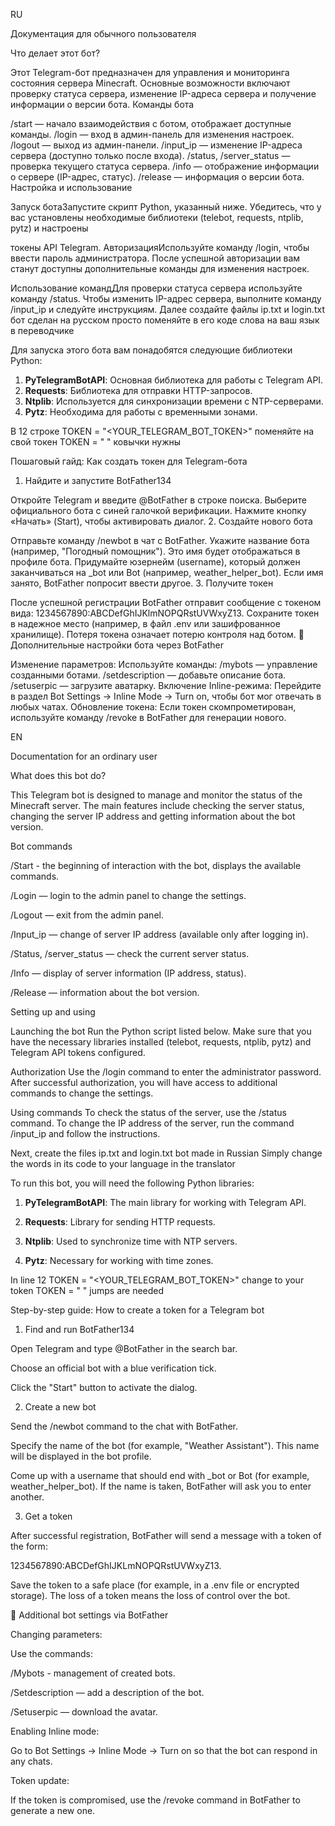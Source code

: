 RU


Документация для обычного пользователя


Что делает этот бот?

Этот Telegram-бот предназначен для управления и мониторинга состояния сервера Minecraft. Основные возможности включают проверку статуса сервера, изменение IP-адреса сервера и получение информации о версии бота.
Команды бота

/start — начало взаимодействия с ботом, отображает доступные команды.
/login — вход в админ-панель для изменения настроек.
/logout — выход из админ-панели.
/input_ip — изменение IP-адреса сервера (доступно только после входа).
/status, /server_status — проверка текущего статуса сервера.
/info — отображение информации о сервере (IP-адрес, статус).
/release — информация о версии бота.
Настройка и использование

Запуск ботаЗапустите скрипт Python, указанный ниже. Убедитесь, что у вас установлены необходимые библиотеки (telebot, requests, ntplib, pytz) и настроены 

токены API Telegram.
АвторизацияИспользуйте команду /login, чтобы ввести пароль администратора. После успешной авторизации вам станут доступны дополнительные команды для изменения настроек.

Использование командДля проверки статуса сервера используйте команду /status. Чтобы изменить IP-адрес сервера, выполните команду /input_ip и следуйте инструкциям.
Далее создайте файлы ip.txt и login.txt бот сделан на русском просто поменяйте в его коде слова на ваш язык в переводчике


Для запуска этого бота вам понадобятся следующие библиотеки Python:
1. **PyTelegramBotAPI**: Основная библиотека для работы с Telegram API.
2. **Requests**: Библиотека для отправки HTTP-запросов.
3. **Ntplib**: Используется для синхронизации времени с NTP-серверами.
4. **Pytz**: Необходима для работы с временными зонами.


В 12 строке TOKEN = "<YOUR_TELEGRAM_BOT_TOKEN>" поменяйте на свой токен TOKEN = " " ковычки нужны  

 Пошаговый гайд: Как создать токен для Telegram-бота

1. Найдите и запустите BotFather134

Откройте Telegram и введите @BotFather в строке поиска.
Выберите официального бота с синей галочкой верификации.
Нажмите кнопку «Начать» (Start), чтобы активировать диалог.
2. Создайте нового бота

Отправьте команду /newbot в чат с BotFather.
Укажите название бота (например, "Погодный помощник"). Это имя будет отображаться в профиле бота.
Придумайте юзернейм (username), который должен заканчиваться на _bot или Bot (например, weather_helper_bot). Если имя занято, BotFather попросит ввести другое.
3. Получите токен

После успешной регистрации BotFather отправит сообщение с токеном вида:
1234567890:ABCDefGhIJKlmNOPQRstUVWxyZ13.
Сохраните токен в надежное место (например, в файл .env или зашифрованное хранилище). Потеря токена означает потерю контроля над ботом.
🔧 Дополнительные настройки бота через BotFather

Изменение параметров:
Используйте команды:
/mybots — управление созданными ботами.
/setdescription — добавьте описание бота.
/setuserpic — загрузите аватарку.
Включение Inline-режима:
Перейдите в раздел Bot Settings → Inline Mode → Turn on, чтобы бот мог отвечать в любых чатах.
Обновление токена:
Если токен скомпрометирован, используйте команду /revoke в BotFather для генерации нового.



EN


Documentation for an ordinary user



What does this bot do?

This Telegram bot is designed to manage and monitor the status of the Minecraft server. The main features include checking the server status, changing the server IP address and getting information about the bot version.

Bot commands

/Start - the beginning of interaction with the bot, displays the available commands.

/Login — login to the admin panel to change the settings.

/Logout — exit from the admin panel.

/Input_ip — change of server IP address (available only after logging in).

/Status, /server_status — check the current server status.

/Info — display of server information (IP address, status).

/Release — information about the bot version.

Setting up and using

Launching the bot Run the Python script listed below. Make sure that you have the necessary libraries installed (telebot, requests, ntplib, pytz) and Telegram API tokens configured.

Authorization Use the /login command to enter the administrator password. After successful authorization, you will have access to additional commands to change the settings.

Using commands To check the status of the server, use the /status command. To change the IP address of the server, run the command /input_ip and follow the instructions.

Next, create the files ip.txt and login.txt bot made in Russian Simply change the words in its code to your language in the translator

To run this bot, you will need the following Python libraries:

1. **PyTelegramBotAPI**: The main library for working with Telegram API.

2. **Requests**: Library for sending HTTP requests.

3. **Ntplib**: Used to synchronize time with NTP servers.

4. **Pytz**: Necessary for working with time zones.


In line 12 TOKEN = "<YOUR_TELEGRAM_BOT_TOKEN>" change to your token TOKEN = " " jumps are needed



Step-by-step guide: How to create a token for a Telegram bot

1. Find and run BotFather134

Open Telegram and type @BotFather in the search bar.

Choose an official bot with a blue verification tick.

Click the "Start" button to activate the dialog.

2. Create a new bot

Send the /newbot command to the chat with BotFather.

Specify the name of the bot (for example, "Weather Assistant"). This name will be displayed in the bot profile.

Come up with a username that should end with _bot or Bot (for example, weather_helper_bot). If the name is taken, BotFather will ask you to enter another.

3. Get a token

After successful registration, BotFather will send a message with a token of the form:

1234567890:ABCDefGhIJKLmNOPQRstUVWxyZ13.

Save the token to a safe place (for example, in a .env file or encrypted storage). The loss of a token means the loss of control over the bot.

🔧 Additional bot settings via BotFather

Changing parameters:

Use the commands:

/Mybots - management of created bots.

/Setdescription — add a description of the bot.

/Setuserpic — download the avatar.

Enabling Inline mode:

Go to Bot Settings → Inline Mode → Turn on so that the bot can respond in any chats.

Token update:

If the token is compromised, use the /revoke command in BotFather to generate a new one.
